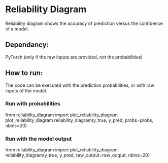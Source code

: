 # Reliability Diagram

Reliability diagram shows the accuracy of prediction versus the confidence of a model.

## Dependancy:
PyTorch (only if the raw inputs are provided, not the probabilities)

## How to run:
The code can be executed with the prediction probabilities, or with raw inputs of the model.

### Run with probabilities
from reliability_diagram import plot_reliability_diagram
plot_reliability_diagram reliability_diagram(y_true, y_pred, probs=probs, nbins=20)

### Run with the model output 
from reliability_diagram import plot_reliability_diagram
reliability_diagram(y_true, y_pred, raw_output=raw_output, nbins=20)

